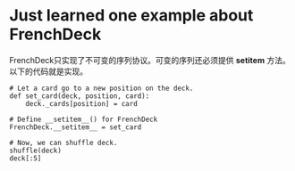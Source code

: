 # Just learned one example about FrenchDeck
FrenchDeck只实现了不可变的序列协议。可变的序列还必须提供 __setitem__ 方法。以下的代码就是实现。

```
# Let a card go to a new position on the deck.
def set_card(deck, position, card):
    deck._cards[position] = card

# Define __setitem__() for FrenchDeck
FrenchDeck.__setitem__ = set_card

# Now, we can shuffle deck.
shuffle(deck)
deck[:5]
```

